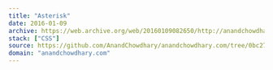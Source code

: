 ```yaml
---
title: "Asterisk"
date: 2016-01-09
archive: https://web.archive.org/web/20160109082650/http://anandchowdhary.com/
stack: ["CSS"]
source: https://github.com/AnandChowdhary/anandchowdhary.com/tree/0bc2777
domain: "anandchowdhary.com"
---
```

